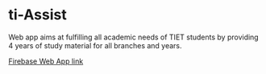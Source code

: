 # ti-Assist
Web app aims at fulfilling all academic needs of TIET students by providing 4 years of study material for all branches and years.

[Firebase Web App link](https://ti-assist.web.app/)
